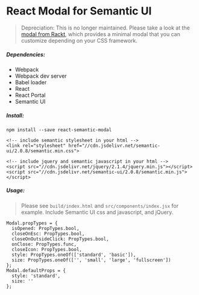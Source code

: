 React Modal for Semantic UI
===========================

> Depreciation: This is no longer maintained. Please take a look at the [modal from Rackt](https://github.com/rackt/react-modal), which provides a minimal modal that you can customize depending on your CSS framework.

##### Dependencies:
- Webpack
- Webpack dev server
- Babel loader
- React
- React Portal
- Semantic UI

##### Install:
    npm install --save react-semantic-modal

    <!-- include semantic stylesheet in your html -->
    <link rel="stylesheet" href="//cdn.jsdelivr.net/semantic-ui/2.0.8/semantic.min.css">

    <!-- include jquery and semantic javascript in your html -->
    <script src="//cdn.jsdelivr.net/jquery/2.1.4/jquery.min.js"></script>
    <script src="//cdn.jsdelivr.net/semantic-ui/2.0.8/semantic.min.js"></script>

##### Usage:
> Please see `build/index.html` and `src/components/index.jsx` for example. Include Semantic UI css and javascript, and jQuery.

    Modal.propTypes = {
      isOpened: PropTypes.bool,
      closeOnEsc: PropTypes.bool,
      closeOnOutsideClick: PropTypes.bool,
      onClose: PropTypes.func,
      closeIcon: PropTypes.bool,
      style: PropTypes.oneOf(['standard', 'basic']),
      size: PropTypes.oneOf(['', 'small', 'large', 'fullscreen'])
    };
    Modal.defaultProps = {
      style: 'standard',
      size: ''
    };
